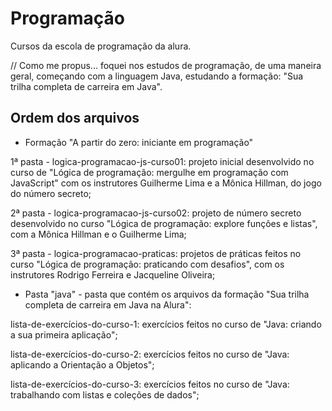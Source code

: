 # Programação
 Cursos da escola de programação da alura.

// Como me propus... foquei nos estudos de programação, de uma maneira geral, começando com a linguagem Java, estudando a formação: "Sua trilha completa de carreira em Java".

 ## Ordem dos arquivos
 - Formação "A partir do zero: iniciante em programação"

1ª pasta - logica-programacao-js-curso01: projeto inicial desenvolvido no curso de "Lógica de programação: mergulhe em programação com JavaScript" com os instrutores Guilherme Lima e a Mônica Hillman, do jogo do número secreto;

2ª pasta - logica-programacao-js-curso02: projeto de número secreto desenvolvido no curso "Lógica de programação: explore funções e listas", com a Mônica Hillman e o Guilherme Lima;

3ª pasta - logica-programacao-praticas: projetos de práticas feitos no curso "Lógica de programação: praticando com desafios", com os instrutores Rodrigo Ferreira e Jacqueline Oliveira;

- Pasta "java" - pasta que contém os arquivos da formação "Sua trilha completa de carreira em Java na Alura":

lista-de-exercícios-do-curso-1: exercícios feitos no curso de "Java: criando a sua primeira aplicação";

lista-de-exercícios-do-curso-2: exercícios feitos no curso de "Java: aplicando a Orientação a Objetos";

lista-de-exercícios-do-curso-3: exercícios feitos no curso de "Java: trabalhando com listas e coleções de dados";

 